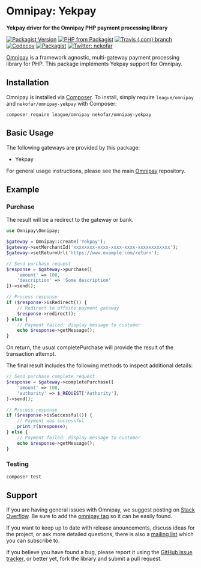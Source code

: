 # Omnipay: Yekpay

**Yekpay driver for the Omnipay PHP payment processing library**

[![Packagist Version](https://img.shields.io/packagist/v/nekofar/omnipay-yekpay.svg)][1]
[![PHP from Packagist](https://img.shields.io/packagist/php-v/nekofar/omnipay-yekpay.svg)][1]
[![Travis (.com) branch](https://img.shields.io/travis/com/nekofar/omnipay-yekpay/master.svg)][3]
[![Codecov](https://img.shields.io/codecov/c/gh/nekofar/omnipay-yekpay.svg)][4]
[![Packagist](https://img.shields.io/packagist/l/nekofar/omnipay-yekpay.svg)][2]
[![Twitter: nekofar](https://img.shields.io/twitter/follow/nekofar.svg?style=flat)][7]

[Omnipay](https://github.com/thephpleague/omnipay) is a framework agnostic, multi-gateway payment
processing library for PHP. This package implements Yekpay support for Omnipay.

## Installation

Omnipay is installed via [Composer](http://getcomposer.org/). To install, simply require 
`league/omnipay` and `nekofar/omnipay-yekpay` with Composer:

```
composer require league/omnipay nekofar/omnipay-yekpay
```

## Basic Usage

The following gateways are provided by this package:

* Yekpay

For general usage instructions, please see the main [Omnipay](https://github.com/omnipay/omnipay)
repository.

## Example

### Purchase

The result will be a redirect to the gateway or bank.

```php
use Omnipay\Omnipay;

$gateway = Omnipay::create('Yekpay');
$gateway->setMerchantId('xxxxxxxx-xxxx-xxxx-xxxx-xxxxxxxxxxxx');
$gateway->setReturnUrl('https://www.example.com/return');

// Send purchase request
$response = $gateway->purchase([
    'amount' => 100,
    'description' => 'Some description'
])->send();

// Process response
if ($response->isRedirect()) {
    // Redirect to offsite payment gateway
    $response->redirect();
} else {
    // Payment failed: display message to customer
    echo $response->getMessage();
}
```

On return, the usual completePurchase will provide the result of the transaction attempt.

The final result includes the following methods to inspect additional details:

```php
// Send purchase complete request
$response = $gateway->completePurchase([
    'amount' => 100,
    'authority' => $_REQUEST['Authority'], 
)->send();

// Process response
if ($response->isSuccessful()) {
    // Payment was successful
    print_r($response);
} else {
    // Payment failed: display message to customer
    echo $response->getMessage();
}
```

### Testing

```sh
composer test
```

## Support

If you are having general issues with Omnipay, we suggest posting on
[Stack Overflow](http://stackoverflow.com/). Be sure to add the
[omnipay tag](http://stackoverflow.com/questions/tagged/omnipay) so it can be easily found.

If you want to keep up to date with release anouncements, discuss ideas for the project,
or ask more detailed questions, there is also a [mailing list](https://groups.google.com/forum/#!forum/omnipay) which
you can subscribe to.

If you believe you have found a bug, please report it using the [GitHub issue tracker](https://github.com/nekofar/omnipay-yekpay/issues),
or better yet, fork the library and submit a pull request.

[1]: https://packagist.org/packages/nekofar/omnipay-yekpay
[2]: https://github.com/nekofar/omnipay-yekpay/blob/master/LICENSE
[3]: https://travis-ci.com/nekofar/omnipay-yekpay
[4]: https://codecov.io/gh/nekofar/omnipay-yekpay
[5]: https://packagist.org/providers/php-http/client-implementation
[6]: https://yekpay.com
[7]: https://twitter.com/nekofar
